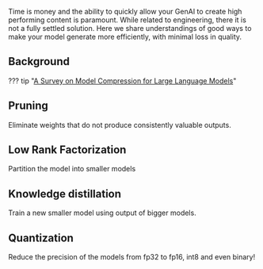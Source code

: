 Time is money and the ability to quickly allow your GenAI to create high performing content is paramount. While related to engineering, there it is not a fully settled solution. Here we share understandings of good ways to make your model generate more efficiently, with minimal loss in quality. 

## Background

??? tip "[A Survey on Model Compression for Large Language Models](https://arxiv.org/pdf/2308.07633.pdf)"

## Pruning

Eliminate weights that do not produce consistently valuable outputs. 

## Low Rank Factorization 

Partition the model into smaller models 

## Knowledge distillation

Train a new smaller model using output of bigger models.

## Quantization
Reduce the precision of the models from fp32 to fp16, int8 and even binary! 



